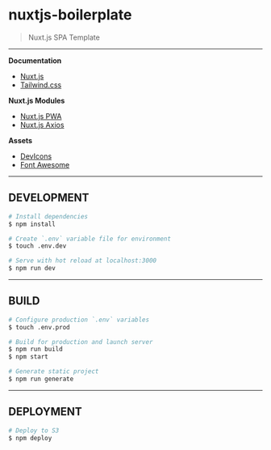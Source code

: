 # nuxtjs-boilerplate

> Nuxt.js SPA Template

---

__Documentation__
* [Nuxt.js](https://nuxtjs.org)
* [Tailwind.css](https://tailwindcss.com/)

__Nuxt.js Modules__
* [Nuxt.js PWA](https://pwa.nuxtjs.org/)
* [Nuxt.js Axios](https://axios.nuxtjs.org/)

__Assets__
* [DevIcons](https://github.com/devicons/devicon)
* [Font Awesome](https://github.com/FortAwesome/Font-Awesome)

---

## DEVELOPMENT

``` bash
# Install dependencies
$ npm install

# Create `.env` variable file for environment
$ touch .env.dev

# Serve with hot reload at localhost:3000
$ npm run dev
```

---

## BUILD

```bash
# Configure production `.env` variables
$ touch .env.prod

# Build for production and launch server
$ npm run build
$ npm start

# Generate static project
$ npm run generate
```

---

## DEPLOYMENT

```bash
# Deploy to S3
$ npm deploy
```

